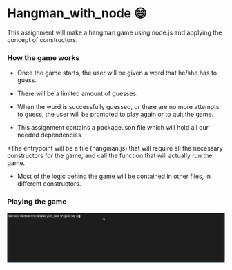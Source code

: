 # Hangman_with_node :smile:

This assignment will make a hangman game using node.js and applying the concept of constructors. 

### How the game works

  * Once the game starts, the user will be given a word that he/she has to guess.
  * There will be a limited amount of guesses.
  * When the word is successfully guessed, or there are no more attempts to guess, the user will be prompted to play again or to quit the game.

  * This assignment contains a package.json file which will hold all our needed dependencies

  *The entrypoint will be a file (hangman.js) that will require all the necessary constructors for the game, and call the function that  will actually run the game. 

  * Most of the logic behind the game will be contained in other files, in different constructors.

### Playing the game


![alt text](./Hangman-node.gif "Logo Title Text 1")
